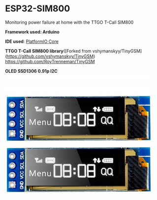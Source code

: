 # ESP32-SIM800
Monitoring power failure at home with the TTGO T-Call SIM800

**Framework used: Arduino**

**IDE used**:
[PlatformIO Core](https://docs.platformio.org/en/latest/quickstart.html)

**TTGO T-Call SIM800 library**([Forked from vshymanskyy/TinyGSM] (https://github.com/vshymanskyy/TinyGSM)
https://github.com/RoyTrenneman/TinyGSM


**OLED SSD1306 0.91p I2C**
![Alt text](./oled.jpg)
